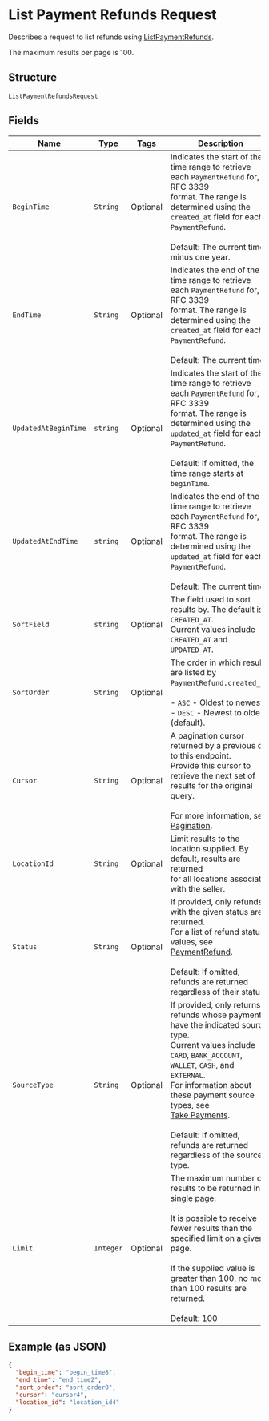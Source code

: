 
# List Payment Refunds Request

Describes a request to list refunds using
[ListPaymentRefunds](../../doc/api/refunds.md#list-payment-refunds).

The maximum results per page is 100.

## Structure

`ListPaymentRefundsRequest`

## Fields

| Name | Type | Tags | Description | Getter |
|  --- | --- | --- | --- | --- |
| `BeginTime` | `String` | Optional | Indicates the start of the time range to retrieve each `PaymentRefund` for, in RFC 3339<br>format.  The range is determined using the `created_at` field for each `PaymentRefund`.<br><br>Default: The current time minus one year. | String getBeginTime() |
| `EndTime` | `String` | Optional | Indicates the end of the time range to retrieve each `PaymentRefund` for, in RFC 3339<br>format.  The range is determined using the `created_at` field for each `PaymentRefund`.<br><br>Default: The current time. | String getEndTime() |
| `UpdatedAtBeginTime` | `string` | Optional | Indicates the start of the time range to retrieve each `PaymentRefund` for, in RFC 3339<br>format.  The range is determined using the `updated_at` field for each `PaymentRefund`.<br><br>Default: if omitted, the time range starts at `beginTime`. |
| `UpdatedAtEndTime` | `string` | Optional | Indicates the end of the time range to retrieve each `PaymentRefund` for, in RFC 3339<br>format.  The range is determined using the `updated_at` field for each `PaymentRefund`.<br><br>Default: The current time. |
| `SortField` | `string` | Optional | The field used to sort results by. The default is `CREATED_AT`.<br>Current values include `CREATED_AT` and `UPDATED_AT`.<br> |
| `SortOrder` | `String` | Optional | The order in which results are listed by `PaymentRefund.created_at`:<br><br>- `ASC` - Oldest to newest.<br>- `DESC` - Newest to oldest (default). | String getSortOrder() |
| `Cursor` | `String` | Optional | A pagination cursor returned by a previous call to this endpoint.<br>Provide this cursor to retrieve the next set of results for the original query.<br><br>For more information, see [Pagination](https://developer.squareup.com/docs/build-basics/common-api-patterns/pagination). | String getCursor() |
| `LocationId` | `String` | Optional | Limit results to the location supplied. By default, results are returned<br>for all locations associated with the seller. | String getLocationId() |
| `Status` | `String` | Optional | If provided, only refunds with the given status are returned.<br>For a list of refund status values, see [PaymentRefund](entity:PaymentRefund).<br><br>Default: If omitted, refunds are returned regardless of their status. | String getStatus() |
| `SourceType` | `String` | Optional | If provided, only returns refunds whose payments have the indicated source type.<br>Current values include `CARD`, `BANK_ACCOUNT`, `WALLET`, `CASH`, and `EXTERNAL`.<br>For information about these payment source types, see<br>[Take Payments](https://developer.squareup.com/docs/payments-api/take-payments).<br><br>Default: If omitted, refunds are returned regardless of the source type. | String getSourceType() |
| `Limit` | `Integer` | Optional | The maximum number of results to be returned in a single page.<br><br>It is possible to receive fewer results than the specified limit on a given page.<br><br>If the supplied value is greater than 100, no more than 100 results are returned.<br><br>Default: 100 | Integer getLimit() |

## Example (as JSON)

```json
{
  "begin_time": "begin_time8",
  "end_time": "end_time2",
  "sort_order": "sort_order0",
  "cursor": "cursor4",
  "location_id": "location_id4"
}
```

